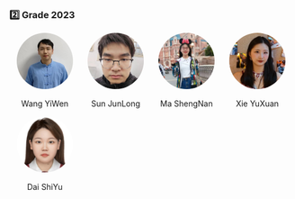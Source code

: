 ### 2️⃣ Grade 2023
<div style="display: flex; flex-wrap: wrap;">  
  <!-- 第一个人 -->  
  <div style="width: 25%; text-align: center;">  
    <img src="../../../images/7/研究生/研二/王义文.jpg" alt="王义文" style="border-radius: 50%; width: 100px; height: 100px;">  
    <p>Wang YiWen</p> 
  </div>  
    
  <!-- 第二个人， -->  
  <div style="width: 25%; text-align: center;">  
    <img src="../../../images/7/研究生/研二/孙君龙.jpg" alt="孙君龙" style="border-radius: 50%; width: 100px; height: 100px;">  
    <p>Sun JunLong</p>    
  </div>  

   <div style="width: 25%; text-align: center;">  
    <img src="../../../images/7/研究生/研二/马胜男.jpg" alt="马胜男" style="border-radius: 50%; width: 100px; height: 100px;">  
    <p>Ma ShengNan</p>  
  </div>

   <div style="width: 25%; text-align: center;">  
    <img src="../../../images/7/研究生/研二/谢雨轩.jpg" alt="谢雨轩" style="border-radius: 50%; width: 100px; height: 100px;">  
    <p>Xie YuXuan</p>  
  </div>

   <div style="width: 25%; text-align: center;">  
    <img src="../../../images/7/研究生/研二/戴诗雨.jpg" alt="戴诗雨" style="border-radius: 50%; width: 100px; height: 100px;">  
    <p>Dai ShiYu</p>  
  </div>
</div>
